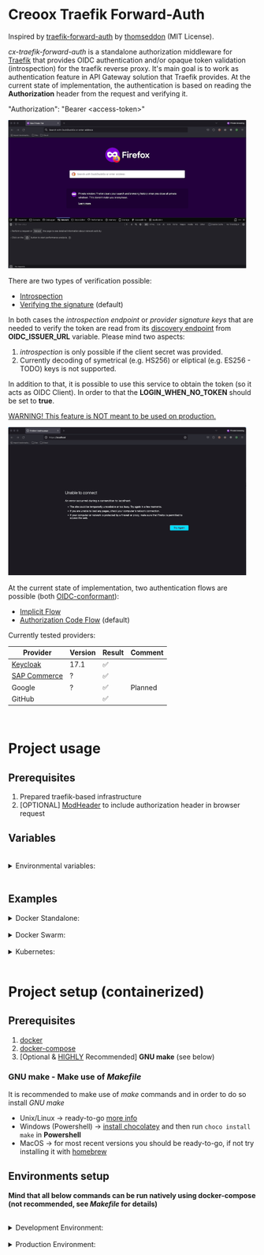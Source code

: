 # Creoox Traefik Forward-Auth

Inspired by [traefik-forward-auth](https://github.com/thomseddon/traefik-forward-auth) by [thomseddon](https://github.com/thomseddon) (MIT License).

_cx-traefik-forward-auth_ is a standalone authorization middleware for [Traefik](https://traefik.io/traefik/) that provides OIDC authentication and/or opaque token validation (introspection) for the traefik reverse proxy. It's main goal is to work as authentication feature in API Gateway solution that Traefik provides. At the current state of implementation, the authentication is based on reading the **Authorization** header from the request and verifying it.

"Authorization": "Bearer \<access-token\>"

<img src="./auth-basic.gif" alt="Basic Authentication" height="300">

There are two types of verification possible:

- [Introspection](https://www.oauth.com/oauth2-servers/token-introspection-endpoint/)
- [Verifying the signature](https://developer.okta.com/docs/guides/validate-id-tokens/main/) (default)

In both cases the _introspection endpoint_ or _provider signature keys_ that are needed to verify the token are read from its [discovery endpoint](https://swagger.io/docs/specification/authentication/openid-connect-discovery/) from **OIDC_ISSUER_URL** variable. Please mind two aspects:

1. _introspection_ is only possible if the client secret was provided.
2. Currently decoding of symetrical (e.g. HS256) or eliptical (e.g. ES256 - TODO) keys is not supported.

In addition to that, it is possible to use this service to obtain the token (so it acts as OIDC Client). In order to that the **LOGIN_WHEN_NO_TOKEN** should be set to **true**.

<u>WARNING! This feature is NOT meant to be used on production.</u>

<img src="./auth-login.gif" alt="Login Authentication" height="300">

At the current state of implementation, two authentication flows are possible (both [OIDC-conformant](https://auth0.com/docs/authenticate/login/oidc-conformant-authentication)):

- [Implicit Flow](https://auth0.com/docs/authenticate/login/oidc-conformant-authentication/oidc-adoption-implicit-flow)
- [Authorization Code Flow](https://auth0.com/docs/authenticate/login/oidc-conformant-authentication/oidc-adoption-auth-code-flow) (default)

Currently tested providers:

| Provider                                               | Version | Result | Comment       |
| ------------------------------------------------------ | ------- | ------ | ------------- |
| [Keycloak](https://www.keycloak.org/)                  | 17.1    | ✅     |               |
| [SAP Commerce](https://help.sap.com/docs/SAP_COMMERCE) | ?       | ✅     |               |
| Google                                                 | ?       | ✅     | Planned       |
| GitHub                                                 |         | ✅     |               |

<br/>

# Project usage

## Prerequisites

1. Prepared traefik-based infrastructure
2. [OPTIONAL] [ModHeader](https://modheader.com/) to include authorization header in browser request

## Variables

<br/>

<details>
<summary>Environmental variables:</summary>

| Variable Name            | Type    | Obligatory | Comment                                                      |
| ------------------------ | ------- | ---------- | ------------------------------------------------------------ |
| APP_NAME                 | string  | No         | Displayed service (app) name                                 |
| APP_VERSION              | string  | No         | Displayed service (app) version                              |
| APP_PORT                 | int     | No         | Service running port                                         |
| HOST_URI                 | string  | Yes        | URI of the host the service is running on                    |
| ENVIRONMENT              | string  | Yes        | 'development' or 'production'                                |
| OIDC_ISSUER_URL          | string  | Yes        | Main Issuer's URL - all data are retrieved from there        |
| OIDC_CLIENT_ID           | string  | Yes        | OIDC client id                                               |
| OIDC_CLIENT_SECRET       | string  | No         | OIDC client secret (if set)                                  |
| OIDC_VERIFICATION_TYPE   | string  | Yes        | 'jwt' - decoding or 'introspection' - asking AS              |
| JWT_STRICT_AUDIENCE      | boolean | Yes        | true if token should be used for strict audinence only       |
| AUTH_ENDPOINT            | string  | No         | Service redirection endpoint, '/\_oauth' by default          |
| AUTH_ALLOW_UNSEC_OPTIONS | boolean | No         | Allow unsecured OPTIONS request, false by default            |
| LOGIN_WHEN_NO_TOKEN      | boolean | Yes        | true if login functionality should be on (**dev only!**)     |
| LOGIN_AUTH_FLOW          | string  | No         | 'code' (default) or 'id_token token' (implicit flow)         |
| LOGIN_SCOPE              | string  | No         | Requested scope(s), defaults to "openid email profile"       |
| LOGIN_COOKIE_NAME        | string  | No         | Name of the browser cookie, only if LOGIN_WHEN_NO_TOKEN=true |
| LOGIN_SESSION_SECRET     | string  | No         | Randomized secret for cookie-session                         |
| AUTH_ROLES_STRUCT        | string  | No         | Structure of roles (list) in token payload (**dot** notation)|
| AUTH_ROLE_NAME           | string  | No         | Role name to check in token roles                            |

Please mind that if <code>AUTH_ALLOW_UNSEC_OPTIONS</code> is set to <code>true</code>, then the endpoint that should
accept OPTIONS request, should provide separate rule for that and pass <code>X-Forwarded-Method: OPTIONS</code> header
to **cx-traefik-forward-auth** there, for instance (docker).

```yml
    ...
    labels:
      - "traefik.enable=true"
      - "traefik.http.middlewares.add-options-header.headers.customrequestheaders.X-Forwarded-Method=OPTIONS"
      - "traefik.http.routers.your-endpoint-options.rule=Host(`your-endpoint.com`) && Method(`OPTIONS`)"
      - "traefik.http.routers.your-endpoint-options.middlewares=add-options-header,cx-traefik-forward-auth"
      ...
```

Additionally, both <code>AUTH_ROLES_STRUCT</code> and <code>AUTH_ROLE_NAME</code> have to be either set or empty. Object dot notation is presented below:

`resource_access.dummy-client.roles` 

and is equall to JSON notation:

```json
...
"resource_access": {
  "dummy-client": {
    "roles": [...],
  },
},
```

</details>
<br/>

## Examples

<details>
<summary>Docker Standalone:</summary>

```yml
traefik:
    image: traefik:latest
    container_name: cx-example-traefik
    restart: unless-stopped
    security_opt:
      - no-new-privileges:true
    networks:
      - cx-example-net
    ports:
      - 80:80
      - 443:443
    volumes:
      - /etc/localtime:/etc/localtime:ro
      # - /var/run/docker.sock:/var/run/docker.sock:ro
      - ./traefik/traefik.toml:/etc/traefik/traefik.toml:ro
      - ./traefik/services.toml:/etc/traefik/services.toml:ro
      - ./traefik/acme.json:/etc/traefik/acme.json
      - ./logs/traefik-access.log:/traefik-access.log
      - ./logs/traefik-service.log:/traefik-service.log
    labels:
      - "traefik.enable=true"
      - "traefik.http.middlewares.traefik-https-redirect.redirectscheme.scheme=https"

      - "traefik.http.routers.traefik.entrypoints=web"
      - "traefik.http.routers.traefik.rule=Host(`localhost`)"
      - "traefik.http.routers.traefik.middlewares=traefik-https-redirect"

      - "traefik.http.routers.traefik-secure.entrypoints=websecure"
      - "traefik.http.routers.traefik-secure.rule=Host(`localhost`)"
      - "traefik.http.routers.traefik-secure.tls=true"
      - "traefik.http.routers.traefik-secure.tls.certresolver=hypercpq"
      - "traefik.http.routers.traefik-secure.service=api@internal"
      - "traefik.http.routers.traefik-secure.middlewares=traefik-forward-auth"

  # https://doc.traefik.io/traefik/providers/docker/#docker-api-access
  socket-proxy:
      image: tecnativa/docker-socket-proxy
      container_name: cx-example-socket-proxy
      restart: unless-stopped
      volumes:
        - /var/run/docker.sock:/var/run/docker.sock:ro
      environment:
        CONTAINERS: 1
      networks:
        - cx-example-net

  traefik-forward-auth:
    image: creoox/cx-traefik-forward-auth:1.1.4
    container_name: cx-example-traefik-forward-auth
    env_file:
      - ./cx-traefik-forward-auth.env
    networks:
      - cx-example-net
    labels:
      - "traefik.enable=true"
      - "traefik.docker.network=cx-example-net"
      - "traefik.http.middlewares.traefik-forward-auth.forwardauth.address=http://traefik-forward-auth:4181"
      - "traefik.http.middlewares.traefik-forward-auth.forwardauth.authResponseHeaders=X-Forwarded-User"
      - "traefik.http.services.traefik-forward-auth.loadbalancer.server.port=4181"
```

</details>
<br/>

<details>
<summary>Docker Swarm:</summary>

Not tested -> TODO

</details>
<br/>

<details>
<summary>Kubernetes:</summary>

Not implemented -> TODO

</details>
<br/>

# Project setup (containerized)

## Prerequisites

1. [docker](https://docs.docker.com/get-docker/)
2. [docker-compose](https://docs.docker.com/compose/install/)
3. [Optional & <u>HIGHLY</u> Recommended] **GNU make** (see below)

### GNU make - Make use of _Makefile_

It is recommended to make use of _make_ commands and in order to do so install _GNU make_

- Unix/Linux -> ready-to-go [more info](https://makefiletutorial.com/#running-the-examples)
- Windows (Powershell) -> [install chocolatey](https://chocolatey.org/install) and then run `choco install make` in **Powershell**
- MacOS -> for most recent versions you should be ready-to-go, if not try installing it with [homebrew](https://formulae.brew.sh/formula/make)

## Environments setup

**Mind that all below commands can be run natively using docker-compose (not recommended, see _Makefile_ for details)**

<br/>

<details>
<summary>Development Environment:</summary>

### Prepare development environment

```shell
make build-dev-env
```

### Run development environment

```shell
make run-dev-env
```

### Run unit tests (in separate container)

```shell
make run-unit-tests
```

### Run unit tests with coverage HTML-report (in separate container)

```shell
make run-ut-coverage-html
```

### Run lint check (in separate container)

```shell
make run-lint-check
```

### Shut down and clean development environment

```
make down-dev-env
```

</details>
<br/>

<details>
<summary>Production Environment:</summary>

### Prepare production environment

```shell
make pull-prod-env
```

You may use `make build-prod-env` for environment build, mind that it's meant for **developers only**!

### Run production environment

```shell
make run-prod-env
```

### Shut down and clean production environment

```shell
make down-prod-env
```

</details>
